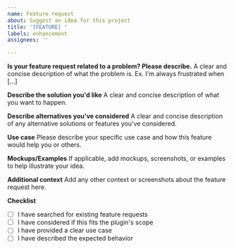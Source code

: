 ```yaml
---
name: Feature request
about: Suggest an idea for this project
title: '[FEATURE] '
labels: enhancement
assignees: ''

---
```


**Is your feature request related to a problem? Please describe.**
A clear and concise description of what the problem is. Ex. I'm always frustrated when [...]

**Describe the solution you'd like**
A clear and concise description of what you want to happen.

**Describe alternatives you've considered**
A clear and concise description of any alternative solutions or features you've considered.

**Use case**
Please describe your specific use case and how this feature would help you or others.

**Mockups/Examples**
If applicable, add mockups, screenshots, or examples to help illustrate your idea.

**Additional context**
Add any other context or screenshots about the feature request here.

**Checklist**
- [ ] I have searched for existing feature requests
- [ ] I have considered if this fits the plugin's scope
- [ ] I have provided a clear use case
- [ ] I have described the expected behavior 